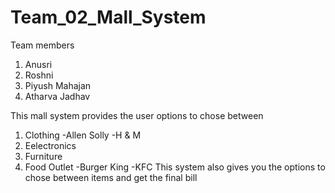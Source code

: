 # Team_02_Mall_System
Team members
1. Anusri
2. Roshni
3. Piyush Mahajan
4. Atharva Jadhav

This mall system provides the user options to chose between
1. Clothing
   -Allen Solly
   -H & M
3. Eelectronics
4. Furniture
5. Food Outlet
   -Burger King
   -KFC
   This system also gives you the options to chose between items and get the final bill
